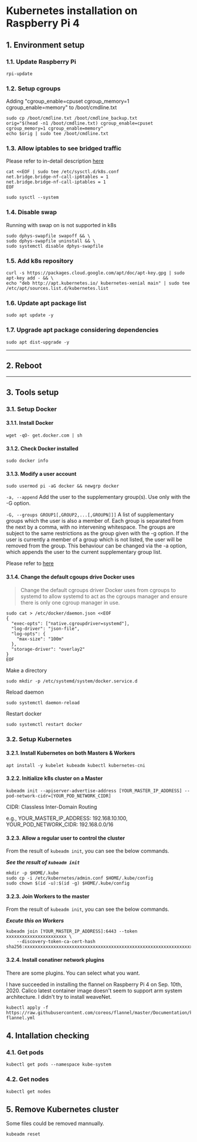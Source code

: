 # Kubernetes installation on Raspberry Pi 4

## 1. Environment setup
### 1.1. Update Raspberry Pi
```
rpi-update
```

### 1.2. Setup cgroups
Adding "cgroup_enable=cpuset cgroup_memory=1 cgroup_enable=memory" to /boot/cmdline.txt
```
sudo cp /boot/cmdline.txt /boot/cmdline_backup.txt
orig="$(head -n1 /boot/cmdline.txt) cgroup_enable=cpuset cgroup_memory=1 cgroup_enable=memory"
echo $orig | sudo tee /boot/cmdline.txt
```

### 1.3. Allow iptables to see bridged traffic
Please refer to in-detail description [here](https://kubernetes.io/docs/concepts/extend-kubernetes/compute-storage-net/network-plugins/#network-plugin-requirements)
```
cat <<EOF | sudo tee /etc/sysctl.d/k8s.conf
net.bridge.bridge-nf-call-ip6tables = 1
net.bridge.bridge-nf-call-iptables = 1
EOF
```
```
sudo sysctl --system
```

### 1.4. Disable swap
Running with swap on is not supported in k8s
```
sudo dphys-swapfile swapoff && \
sudo dphys-swapfile uninstall && \
sudo systemctl disable dphys-swapfile
```

### 1.5. Add k8s repository
```
curl -s https://packages.cloud.google.com/apt/doc/apt-key.gpg | sudo apt-key add - && \
echo "deb http://apt.kubernetes.io/ kubernetes-xenial main" | sudo tee /etc/apt/sources.list.d/kubernetes.list
```

### 1.6. Update apt package list
```
sudo apt update -y
```

### 1.7. Upgrade apt package considering dependencies
```
sudo apt dist-upgrade -y
```

----

## 2. Reboot

---

## 3. Tools setup
### 3.1. Setup Docker
#### 3.1.1. Install Docker
```
wget -qO- get.docker.com | sh
```

#### 3.1.2. Check Docker installed
```
sudo docker info
```

#### 3.1.3. Modify a user account
```
sudo usermod pi -aG docker && newgrp docker
```
`-a, --append`
Add the user to the supplementary group(s). Use only with the -G option.

`-G, --groups GROUP1[,GROUP2,...[,GROUPN]]]`
A list of supplementary groups which the user is also a member of. Each group is separated from the next by a comma, with no intervening whitespace. The groups are subject to the same restrictions as the group given with the -g option.
If the user is currently a member of a group which is not listed, the user will be removed from the group. This behaviour can be changed via the -a option, which appends the user to the current supplementary group list.

Please refer to [here](https://linux.die.net/man/8/usermod)


#### 3.1.4. Change the default cgoups drive Docker uses
> Change the default cgroups driver Docker uses from cgroups to systemd to allow systemd to act as the cgroups manager and ensure there is only one cgroup manager in use.
```
sudo cat > /etc/docker/daemon.json <<EOF
{
  "exec-opts": ["native.cgroupdriver=systemd"],
  "log-driver": "json-file",
  "log-opts": {
    "max-size": "100m"
  },
  "storage-driver": "overlay2"
}
EOF
```
Make a directory
```
sudo mkdir -p /etc/systemd/system/docker.service.d
```
Reload daemon
```
sudo systemctl daemon-reload
```
Restart docker
```
sudo systemctl restart docker
```


### 3.2. Setup Kubernetes
#### 3.2.1. Install Kubernetes on both Masters & Workers
```
apt install -y kubelet kubeadm kubectl kubernetes-cni
```

#### 3.2.2. Initialize k8s cluster on a Master
```
kubeadm init --apiserver-advertise-address [YOUR_MASTER_IP_ADDRESS] --pod-network-cidr=[YOUR_POD_NETWORK_CIDR]
```
CIDR: Classless Inter-Domain Routing

e.g., YOUR_MASTER_IP_ADDRESS: 192.168.10.100, YOUR_POD_NETWORK_CIDR: 192.168.0.0/16

#### 3.2.3. Allow a regular user to control the cluster
From the result of `kubeadm init`, you can see the below commands.

***See the result of `kubeadm init`***
```
mkdir -p $HOME/.kube
sudo cp -i /etc/kubernetes/admin.conf $HOME/.kube/config
sudo chown $(id -u):$(id -g) $HOME/.kube/config
```

#### 3.2.3. Join Workers to the master
From the result of `kubeadm init`, you can see the below commands.

***Excute this on Workers***
```
kubeadm join [YOUR_MASTER_IP_ADDRESS]:6443 --token xxxxxxxxxxxxxxxxxxxxxxx \
    --discovery-token-ca-cert-hash sha256:xxxxxxxxxxxxxxxxxxxxxxxxxxxxxxxxxxxxxxxxxxxxxxxxxxxxxxxxxxxxxxxx
```

#### 3.2.4. Install conatiner network plugins
There are some plugins. You can select what you want.

I have succeeded in installing the flannel on Raspberry Pi 4 on Sep. 10th, 2020.
Calico latest container image doesn't seem to support arm system architecture. I didn't try to install weaveNet.

```
kubectl apply -f https://raw.githubusercontent.com/coreos/flannel/master/Documentation/kube-flannel.yml
```

## 4. Intallation checking
### 4.1. Get pods
```
kubectl get pods --namespace kube-system
```

### 4.2. Get nodes
```
kubectl get nodes
```

## 5. Remove Kubernetes cluster
Some files could be removed mannually.
```
kubeadm reset
```

